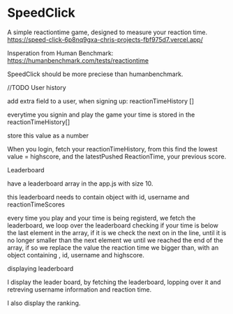 # SpeedClick
A simple reactiontime game, designed to measure your reaction time.
https://speed-click-6p8nq9gxa-chris-projects-fbf975d7.vercel.app/

Insperation from Human Benchmark:
https://humanbenchmark.com/tests/reactiontime 

SpeedClick should be more preciese than humanbenchmark.


//TODO
User history

add extra field to a user, when signing up: reactionTimeHistory []

everytime you signin and play the game your time is stored in the reactionTimeHistory[]

store this value as a number

When you login, fetch your reactionTimeHistory, from this find the lowest value = highscore, and the latestPushed ReactionTime, your previous score.

Leaderboard

have a leaderboard array in the app.js with size 10.

this leaderboard needs to contain object with id, username and reactionTimeScores

every time you play and your time is being registerd, we fetch the leaderboard, we loop over the leaderboard checking if your time is below the last element in the array, if it is we check the next on in the line, until it is no longer smaller than the next element we until we reached the end of the array, if so we replace the value the reaction time we bigger than, with an object containing , id, username and highscore.

displaying leaderboard

I display the leader board, by fetching the leaderboard, lopping over it and retreving username information and reaction time.

I also display the ranking.
